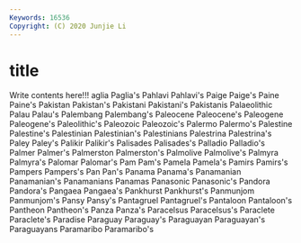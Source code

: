 ```yaml
---
Keywords: 16536
Copyright: (C) 2020 Junjie Li
---
```


# title

Write contents here!!!
aglia 
Paglia's 
Pahlavi 
Pahlavi's
Paige 
Paige's 
Paine 
Paine's 
Pakistan 
Pakistan's 
Pakistani 
Pakistani's 
Pakistanis 
Palaeolithic
Palau 
Palau's 
Palembang 
Palembang's 
Paleocene 
Paleocene's 
Paleogene 
Paleogene's 
Paleolithic's 
Paleozoic
Paleozoic's 
Palermo 
Palermo's 
Palestine 
Palestine's 
Palestinian 
Palestinian's 
Palestinians 
Palestrina 
Palestrina's
Paley 
Paley's 
Palikir 
Palikir's 
Palisades 
Palisades's 
Palladio 
Palladio's 
Palmer 
Palmer's
Palmerston 
Palmerston's 
Palmolive 
Palmolive's 
Palmyra 
Palmyra's 
Palomar 
Palomar's 
Pam 
Pam's
Pamela 
Pamela's 
Pamirs 
Pamirs's 
Pampers 
Pampers's 
Pan 
Pan's 
Panama 
Panama's
Panamanian 
Panamanian's 
Panamanians 
Panamas 
Panasonic 
Panasonic's 
Pandora 
Pandora's 
Pangaea 
Pangaea's
Pankhurst 
Pankhurst's 
Panmunjom 
Panmunjom's 
Pansy 
Pansy's 
Pantagruel 
Pantagruel's 
Pantaloon 
Pantaloon's
Pantheon 
Pantheon's 
Panza 
Panza's 
Paracelsus 
Paracelsus's 
Paraclete 
Paraclete's 
Paradise 
Paraguay
Paraguay's 
Paraguayan 
Paraguayan's 
Paraguayans 
Paramaribo 
Paramaribo's 

